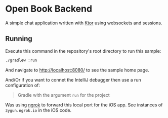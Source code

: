 # Open Book Backend

A simple chat application written with [Ktor](https://ktor.io) using websockets and sessions.

## Running

Execute this command in the repository's root directory to run this sample:

```bash
./gradlew :run
```
 
And navigate to [http://localhost:8080/](http://localhost:8080/) to see the sample home page.

And/Or if you want to connet the IntelliJ debugger then use a run configuration of:

> Gradle with the argument `run` for the project

Was using [ngrok](https://ngrok.com/) to forward this local port for the iOS app. See instances of `3ygun.ngrok.io` in the iOS code.
